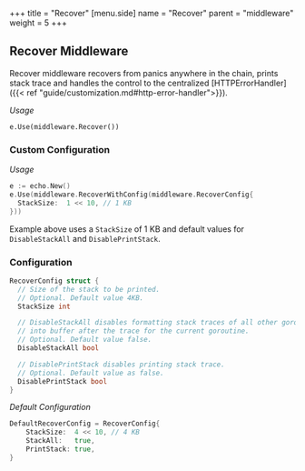 +++
title = "Recover"
[menu.side]
  name = "Recover"
  parent = "middleware"
  weight = 5
+++

## Recover Middleware

Recover middleware recovers from panics anywhere in the chain, prints stack trace
and handles the control to the centralized
[HTTPErrorHandler]({{< ref "guide/customization.md#http-error-handler">}}).

*Usage*

`e.Use(middleware.Recover())`

### Custom Configuration

*Usage*

```go
e := echo.New()
e.Use(middleware.RecoverWithConfig(middleware.RecoverConfig{
  StackSize:  1 << 10, // 1 KB
}))
```

Example above uses a `StackSize` of 1 KB and default values for `DisableStackAll`
and `DisablePrintStack`.

### Configuration

```go
RecoverConfig struct {
  // Size of the stack to be printed.
  // Optional. Default value 4KB.
  StackSize int

  // DisableStackAll disables formatting stack traces of all other goroutines
  // into buffer after the trace for the current goroutine.
  // Optional. Default value false.
  DisableStackAll bool

  // DisablePrintStack disables printing stack trace.
  // Optional. Default value as false.
  DisablePrintStack bool
}
```

*Default Configuration*

```go
DefaultRecoverConfig = RecoverConfig{
	StackSize:  4 << 10, // 4 KB
	StackAll:   true,
	PrintStack: true,
}
```
